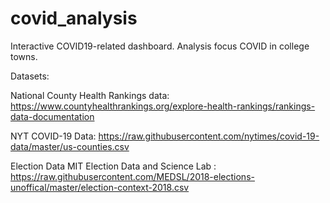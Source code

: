 # covid_analysis

Interactive COVID19-related dashboard. Analysis focus COVID in college towns. 


Datasets: 

National County Health Rankings data: https://www.countyhealthrankings.org/explore-health-rankings/rankings-data-documentation

NYT COVID-19 Data: https://raw.githubusercontent.com/nytimes/covid-19-data/master/us-counties.csv

Election Data MIT Election Data and Science Lab  : https://raw.githubusercontent.com/MEDSL/2018-elections-unoffical/master/election-context-2018.csv
